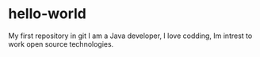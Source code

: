 # hello-world
My first repository in git
I am a Java developer, I love codding, Im intrest to work open source technologies.
